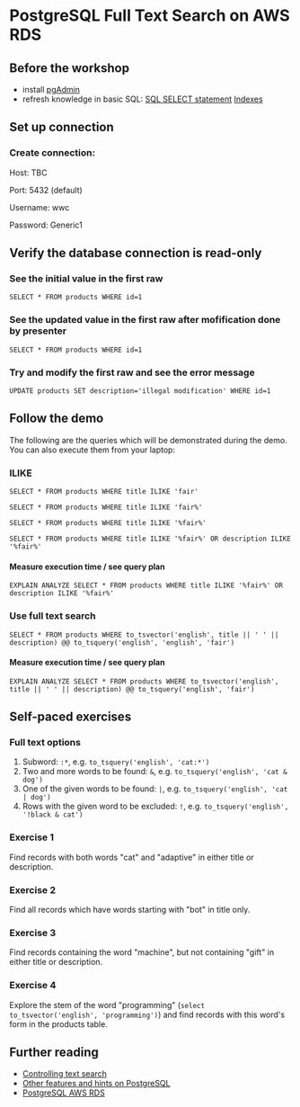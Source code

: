 # PostgreSQL Full Text Search on AWS RDS

## Before the workshop
- install [pgAdmin](https://www.pgadmin.org/download/)
- refresh knowledge in basic SQL:
[SQL SELECT statement](http://www.w3schools.com/sql/sql_select.asp)
[Indexes](http://postgresguide.com/performance/indexes.html)

## Set up connection
### Create connection:

Host: TBC

Port: 5432 (default)

Username: wwc

Password: Generic1

## Verify the database connection is read-only

### See the initial value in the first raw
`SELECT * FROM products WHERE id=1`

### See the updated value in the first raw after mofification done by presenter
`SELECT * FROM products WHERE id=1`

### Try and modify the first raw and see the error message
`UPDATE products SET description='illegal modification' WHERE id=1`


## Follow the demo
The following are the queries which will be demonstrated during the demo. You can also execute them from your laptop:
### ILIKE
`SELECT * FROM products WHERE title ILIKE 'fair'`

`SELECT * FROM products WHERE title ILIKE 'fair%'`

`SELECT * FROM products WHERE title ILIKE '%fair%'`

`SELECT * FROM products WHERE title ILIKE '%fair%' OR description ILIKE '%fair%'`

#### Measure execution time / see query plan
`EXPLAIN ANALYZE SELECT * FROM products WHERE title ILIKE '%fair%' OR description ILIKE '%fair%'`

### Use full text search
`SELECT * FROM products
WHERE to_tsvector('english', title || ' ' || description) @@ to_tsquery('english', 'english', 'fair')`

#### Measure execution time / see query plan
`EXPLAIN ANALYZE SELECT * FROM products
WHERE to_tsvector('english', title || ' ' || description) @@ to_tsquery('english', 'fair')`

## Self-paced exercises
### Full text options
1. Subword: `:*`, e.g. `to_tsquery('english', 'cat:*')`
2. Two and more words to be found: `&`, e.g. `to_tsquery('english', 'cat & dog')`
3. One of the given words to be found: `|`, e.g. `to_tsquery('english', 'cat | dog')`
4. Rows with the given word to be excluded: `!`, e.g. `to_tsquery('english', '!black & cat')`

### Exercise 1
Find records with both words "cat" and "adaptive" in either title or description.

### Exercise 2
Find all records which have words starting with "bot" in title only.

### Exercise 3
Find records containing the word "machine", but not containing "gift" in either title or description. 

### Exercise 4
Explore the stem of the word "programming" (`select to_tsvector('english', 'programming')`) and find records with this word's form in the products table.

## Further reading
- [Controlling text search](https://www.postgresql.org/docs/8.3/static/textsearch-controls.html)
- [Other features and hints on PostgreSQL](http://postgresguide.com/)
- [PostgreSQL AWS RDS](https://aws.amazon.com/rds/postgresql/)
